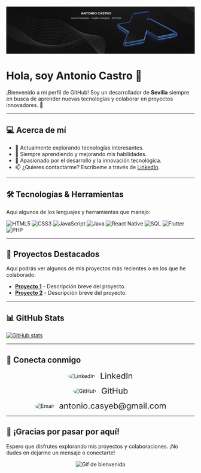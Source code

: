 <!-- Banner: Reemplaza la URL de la imagen con tu propio banner -->
![Banner](./assets/banner.jpg)

# Hola, soy Antonio Castro 👋

¡Bienvenido a mi perfil de GitHub! Soy un desarrollador de **Sevilla** siempre en busca de aprender nuevas tecnologías y colaborar en proyectos innovadores. 🚀

---

## 💻 Acerca de mí

- 🔭 Actualmente explorando tecnologías interesantes.
- 🌱 Siempre aprendiendo y mejorando mis habilidades.
- 💬 Apasionado por el desarrollo y la innovación tecnológica.
- 📫 ¿Quieres contactarme? Escríbeme a través de [LinkedIn](https://www.linkedin.com/in/antonio-castro-y%C3%A9benes-19a8891a2/).

---

## 🛠️ Tecnologías & Herramientas

Aquí algunos de los lenguajes y herramientas que manejo:

![HTML5](https://img.shields.io/badge/HTML5-E34F26?style=flat-square&logo=html5&logoColor=white)
![CSS3](https://img.shields.io/badge/CSS3-1572B6?style=flat-square&logo=css3)
![JavaScript](https://img.shields.io/badge/JavaScript-F7DF1E?style=flat-square&logo=javascript&logoColor=black)
![Java](https://img.shields.io/badge/Java-ED8B00?style=flat-square&logo=java&logoColor=white)
![React Native](https://img.shields.io/badge/React_Native-20232A?style=flat-square&logo=react&logoColor=61DAFB)
![SQL](https://img.shields.io/badge/SQL-4479A1?style=flat-square&logo=postgresql&logoColor=white)
![Flutter](https://img.shields.io/badge/Flutter-02569B?style=flat-square&logo=flutter&logoColor=white)
![PHP](https://img.shields.io/badge/PHP-777BB4?style=flat-square&logo=php&logoColor=white)

---

## 🚀 Proyectos Destacados

Aquí podrás ver algunos de mis proyectos más recientes o en los que he colaborado:

- [**Proyecto 1**](#) - Descripción breve del proyecto.
- [**Proyecto 2**](#) - Descripción breve del proyecto.

<!-- Agrega más proyectos o enlaces relevantes -->

---

## 📊 GitHub Stats

[![GitHub stats](https://github-readme-stats.vercel.app/api?username=AntonioCastro-dev&show_icons=true&theme=radical)](https://github.com/AntonioCastro-dev)

---

## 🔗 Conecta conmigo

<div align="center">
  <p>
    <a href="https://www.linkedin.com/in/antonio-castro-y%C3%A9benes-19a8891a2/" style="text-decoration: none;">
      <img src="https://img.icons8.com/color/64/000000/linkedin.png" alt="LinkedIn" style="border-radius: 50%; vertical-align: middle;">
      <span style="font-size: 22px; margin-left: 10px; vertical-align: middle;">LinkedIn</span>
    </a>
  </p>
  <p>
    <a href="https://github.com/AntonioCastro-dev" style="text-decoration: none;">
      <img src="https://img.icons8.com/fluent/64/000000/github.png" alt="GitHub" style="border-radius: 50%; vertical-align: middle;">
      <span style="font-size: 22px; margin-left: 10px; vertical-align: middle;">GitHub</span>
    </a>
  </p>
  <p>
    <a href="mailto:antonio.casyeb@gmail.com" style="text-decoration: none;">
      <img src="https://img.icons8.com/color/64/000000/gmail-new.png" alt="Email" style="border-radius: 50%; vertical-align: middle;">
      <span style="font-size: 22px; margin-left: 10px; vertical-align: middle;">antonio.casyeb@gmail.com</span>
    </a>
  </p>
</div>

---

## 🎉 ¡Gracias por pasar por aquí!

Espero que disfrutes explorando mis proyectos y colaboraciones. ¡No dudes en dejarme un mensaje o conectarte!
<p align="center">
  <img src="https://i.pinimg.com/originals/5f/a2/1e/5fa21e87a7cb96c451ad49236e93b434.gif" alt="Gif de bienvenida" width="300" />
</p>
